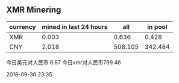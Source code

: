 ## XMR Minering

|currency|mined in last 24 hours|all|in pool|
|---|---|---|---|
|XMR|0.003|0.636|0.428|
|CNY|2.018|508.105|342.484|

今日美元对人民币 6.87	今日xmr对人民币799.46


2018-09-30 23:35